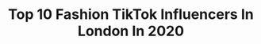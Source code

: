 ---
title: Top 10 Fashion TikTok Influencers In London In 2020
description: >-
  Find top fashion TikTok influencers in London in 2020. Most popular hashtags: #londontown #fashion #foryoupage #yummy.
platform: TikTok
profiles:
  - username: "callummullin_"
    fullname: >-
      Callum Mullin
    location: "United Kingdom"
    followers: 26267
    engagement: 936
    commentsToLikes: 0.053036
    id: ck8kgibaoimv80j78825c1mqm
    verified: false
    hashtags: "#gucci, #epicfail, #putafingerdown, #carrots"
  - username: "bigdealkhaleel"
    fullname: >-
      khaleel
    location: "United Kingdom"
    followers: 272556
    engagement: 923
    commentsToLikes: 0.016391
    id: ck7zoyu2fmirq0j78r684zwwy
    verified: false
    hashtags: "#grateful, #suits, #hitdifferent, #ramadanmubarak"
  - username: "ginnybglm"
    fullname: >-
      Ginny
    location: "United Kingdom"
    followers: 4355
    engagement: 1058
    commentsToLikes: 0.035071
    id: ck8qjdepid3fp0j78b74u86xh
    verified: false
    hashtags: "#ootw, #catoftiktok, #mytravelvlog, #travevlog"
  - username: "naomijaneadams_"
    fullname: >-
      Naomi Jane Adams
    location: "United Kingdom"
    followers: 2929
    engagement: 1401
    commentsToLikes: 0.031662
    id: cka0paawl7fy80i78ohqh4db5
    verified: false
    hashtags: "#zakynthos, #hotel, #ocean, #free"
  - username: "jessicvpimentel"
    fullname: >-
      JessicaPimentel
    location: "United Kingdom"
    followers: 69278
    engagement: 699
    commentsToLikes: 0.005469
    id: ck982suf7hk180j780izxz1y5
    verified: false
    hashtags: "#lashtech, #tiktok, #warmup, #boredinthehouse"
  - username: "6k0xt"
    fullname: >-
      🦋🌈
    location: "United Kingdom"
    followers: 47214
    engagement: 1660
    commentsToLikes: 0.031321
    id: ck9ejds0l2k4z0j78hn68rnh4
    verified: false
    hashtags: "#lesbian, #bestfriend, #stud, #fashionstylist"
  - username: "the.weddinggallery"
    fullname: >-
      The Wedding Gallery
    location: "United Kingdom"
    followers: 3761
    engagement: 469
    commentsToLikes: 0.007382
    id: cka0gd4yw3t3b0i78zt9frpmd
    verified: false
    hashtags: "#fashion, #amandaholden, #wedding, #weddingdress2020"
  - username: "shoyushaikh"
    fullname: >-
      Uzair
    location: "United Kingdom"
    followers: 2964
    engagement: 1588
    commentsToLikes: 0.011353
    id: ck982tlyfhr520j7830t8q2wv
    verified: false
    hashtags: "#roddyrich, #bape, #jordan, #nike"
  - username: "marinelabezer"
    fullname: >-
      marinelabezer
    location: "United Kingdom"
    followers: 657376
    engagement: 1188
    commentsToLikes: 0.011697
    id: ck8kgiaj9imnn0j78gi739grk
    verified: true
    hashtags: "#makeuphacks, #romanian, #tonguetwister, #boohoo"
  - username: "ornnys"
    fullname: >-
      ornnys
    location: "United Kingdom"
    followers: 22183
    engagement: 622
    commentsToLikes: 0.059703
    id: ck9n71jd87ktu0j786l3w2h38
    verified: false
    hashtags: "#tiktokdance, #ahichallenge, #tiktokuk, #londonlockdown"
---